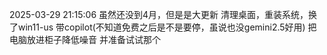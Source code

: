 2025-03-29 21:15:06
虽然还没到4月，但是是大更新
清理桌面，重装系统，换了win11-us 带copilot(不知道免费之后是不是要停，虽说也没gemini2.5好用)
把电脑放进柜子降低噪音 
并准备试试那个

